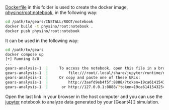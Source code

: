 [Dockerfile](Dockerfile) in this folder is used to create the docker image, [physino/root:notebook](https://hub.docker.com/r/physino/root/tags), in the following way:

```sh
cd /path/to/gears/INSTALL/ROOT/notebook
docker build -t physino/root:notebook .
docker push physino/root:notebook
```

It can be used in the following way:

```sh
cd /path/to/gears
docker compose up
[+] Running 8/8
...
gears-analysis-1  |     To access the notebook, open this file in a browser:
gears-analysis-1  |         file:///root/.local/share/jupyter/runtime/nbserver-11-open.html
gears-analysis-1  |     Or copy and paste one of these URLs:
gears-analysis-1  |         http://3aefd9eb4f5f:8888/?token=19ca614154325439e355baf69574a2683714c988c033d5c8
gears-analysis-1  |      or http://127.0.0.1:8888/?token=19ca614154325439e355baf69574a2683714c988c033d5c8
```

Open the last link in your browser in the host computer and you can use the [jupyter][] notebook to analyze data generated by your [Geant4][] simulation.

[jupyter]: https://jupyter.org
